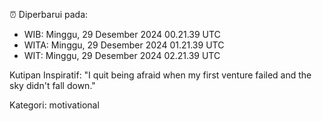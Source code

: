 ⏰ Diperbarui pada:
- WIB: Minggu, 29 Desember 2024 00.21.39 UTC
- WITA: Minggu, 29 Desember 2024 01.21.39 UTC
- WIT: Minggu, 29 Desember 2024 02.21.39 UTC

Kutipan Inspiratif:
"I quit being afraid when my first venture failed and the sky didn't fall down."


Kategori: motivational

